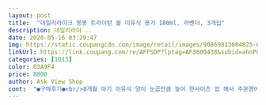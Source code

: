 ```yaml
---
layout: post 
title:  "데일리라이크 봉봉 트라이탄 볼 이유식 용기 180ml, 라벤더, 3개입" 
description: 데일리라이 ..
date: 2020-05-16 03:29:47 
img: https://static.coupangcdn.com/image/retail/images/90869813004825-6529d7c5-0ccc-4145-a334-834b02517d67.jpg 
linkUrl: https://link.coupang.com/re/AFFSDP?lptag=AF3600438&subid=ahnPublicAsk&pageKey=184479864&itemId=527918158&vendorItemId=4372938490&traceid=V0-113-7ef1a240e1800cab 
categories: [1013] 
color: 03A9F4 
price: 8800 
author: Ask View Shop 
cont:  "●구매후기●<br/>8개월 아기 이유식 양이 눈꼽만큼 늘어 한사이즈 업 해서 주문했어요.<br/><br/>ღ구매후기<br/>ღ사용후기<br/>가격 디자인 품질 모두 엄마의 마음을 저격했으니깐요.<br/><br/>그래서 3개는 부족해 추가로 더 구매해야 됩니다.<br/><br/>근데 배송올 때 상자가 약간 찌그러져 왔어요.<br/> 제가 쓸거니까 괜찮은데 선물할거였으면 곤란했을 것 같아요.<br/><br/>깜짝놀랬습니다.<br/> 데울때 주의하세요<br/>깨지거나 금이 가거나 하지않았더라구요 ㅠ<br/>눈금있는 이유식용기 유리용기도 있는데<br/>다 튀어서 다시 만들어야되는 경우가 종종있어서<br/>다음 대용량 사러 또 올께요 기다려주세요<br/>다음에 더 큰용량도 필요하면 이걸로 사려구요.<br/> 뚜껑색이 더 다양했으면 좋겠어요.<br/><br/>데울려고 전자렌지에 뚜껑 닫고 1분 30초 돌렸는데<br/>데일리라이크봉봉 너 다시 봤어<br/>데일리라이크봉봉 용기 가격 그대로 유지해주세요<br/>돌려서 사용중입니다.<br/><br/>라벤더 색상은 지극히 엄마 취향이지만<br/>사용하기 편한 요제품에 손이 더 갑니다.<br/><br/>사용했구요.<br/><br/>색도 이쁘고 눈금표시도 잘 되어 있어서 좋네요.<br/> 열탕소독은10초 내외로만 하고 있어요.<br/> 혹시 변형올까봐 조심하고 있어요.<br/><br/>색상도 핑크핑크 파스텔톤이라 굉장히 이뻐요.<br/><br/>세척하기 쉽고 뚜껑마다 딱 붙일 수 있어서 세워서 보관하기도 편하네요.<br/><br/>소문난 제품이라 많이들 사용하더라구요 ㅎ<br/>아기 이유식 먹일 그릇으로 구매했어요 눈금 용량 표시되어 있는 것 찾고 있어서요.<br/><br/>아기 이유식 양이 조금 더 는다면 240미리 그레이 색도<br/>아기가 손으로 덮쳐서 엎은경우, 위에 전자렌지 테러로<br/>아이가 이유식을 먹을 때 아무리 던져도 깨지지 않아요.<br/><br/>양이 조금씩 늘기 시작해서  새로운 용기로 바꿨어요.<br/><br/>열탕 소독에도 끄떡 없고 환경호르몬 따위 나오지 않죠.<br/><br/>육아동지들께 이유식용기 준비물로 추천드려요!<br/>이유식 3일분 만들어서 냉장보관후 먹이는데<br/>이유식 초기단계부터 사용할려고 구매했습니다.<br/><br/>재주문 하려고 장바구니에 벌써 넣어두었어요.<br/><br/>전 유리는 무거워요... <br/>... <br/><br/>젖병세정제로 세척하고 열탕 소독후 젖병소독기까지 돌려<br/>참고해서 구매하시길... <br/><br/>처음 초기이유식 시작할 때 80미리 세이지스푼풀 PP용기로 썼다가<br/>처음에 유리로 알아보다가 이게 가볍고 환경호르몬도 안나온다고 해서 괜찮을 것 같아서 골랐어요.<br/><br/>추가로 하나 더 만들어 냉동보관해야되요 ㅠ<br/>탁월한 선택이였어요.<br/><br/>파스텔 톤 디자인이 예쁜 데일리라이크 봉봉용기로 말이죠.<br/><br/>팡소리 나면서 뚜껑이 날라갔는데 용기자체는 변형되거나<br/>한번 열탕소독하곤 그뒤엔 세척후 젖병하고 같이 소독기만<br/>" 
---
```

